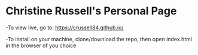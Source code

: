 # Christine Russell's Personal Page

-To view live, go to: https://crussell84.github.io/

-To install on your machine, clone/download the repo, then open index.html in the browser of you choice